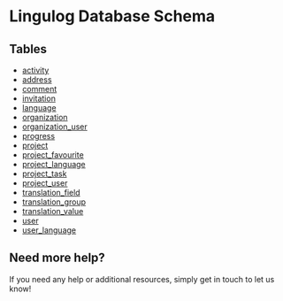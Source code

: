 Lingulog Database Schema
========================


Tables
------

* [activity](http://schema.lingulog.com/tables/activity.html)
* [address](http://schema.lingulog.com/tables/address.html)
* [comment](http://schema.lingulog.com/tables/comment.html)
* [invitation](http://schema.lingulog.com/tables/invitation.html)
* [language](http://schema.lingulog.com/tables/language.html)
* [organization](http://schema.lingulog.com/tables/organization.html)
* [organization_user](http://schema.lingulog.com/tables/organization_user.html)
* [progress](http://schema.lingulog.com/tables/progress.html)
* [project](http://schema.lingulog.com/tables/project.html)
* [project_favourite](http://schema.lingulog.com/tables/project_favourite.html)
* [project_language](http://schema.lingulog.com/tables/project_language.html)
* [project_task](http://schema.lingulog.com/tables/project_task.html)
* [project_user](http://schema.lingulog.com/tables/project_user.html)
* [translation_field](http://schema.lingulog.com/tables/translation_field.html)
* [translation_group](http://schema.lingulog.com/tables/translation_group.html)
* [translation_value](http://schema.lingulog.com/tables/translation_value.html)
* [user](http://schema.lingulog.com/tables/user.html)
* [user_language](http://schema.lingulog.com/tables/user_language.html)


Need more help?
---------------

If you need any help or additional resources, simply get in touch to let us know!
